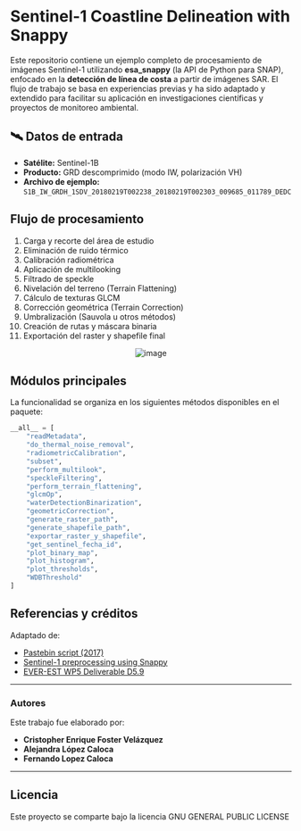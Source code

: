 # Sentinel-1 Coastline Delineation with Snappy

Este repositorio contiene un ejemplo completo de procesamiento de imágenes Sentinel-1 utilizando **esa_snappy** (la API de Python para SNAP), enfocado en la **detección de línea de costa** a partir de imágenes SAR. El flujo de trabajo se basa en experiencias previas y ha sido adaptado y extendido para facilitar su aplicación en investigaciones científicas y proyectos de monitoreo ambiental.

## 🛰️ Datos de entrada

- **Satélite:** Sentinel-1B
- **Producto:** GRD descomprimido (modo IW, polarización VH)
- **Archivo de ejemplo:** `S1B_IW_GRDH_1SDV_20180219T002238_20180219T002303_009685_011789_DEDC`

##  Flujo de procesamiento

1. Carga y recorte del área de estudio  
2. Eliminación de ruido térmico  
3. Calibración radiométrica  
4. Aplicación de multilooking  
5. Filtrado de speckle  
6. Nivelación del terreno (Terrain Flattening)  
7. Cálculo de texturas GLCM  
8. Corrección geométrica (Terrain Correction)  
9. Umbralización (Sauvola u otros métodos)  
10. Creación de rutas y máscara binaria  
11. Exportación del raster y shapefile final

<p align="center">
  <img src="https://github.com/user-attachments/assets/d42e1b0d-32a4-4cd2-aea7-4b60d0e23ff3" alt="image" />
</p>

## Módulos principales

La funcionalidad se organiza en los siguientes métodos disponibles en el paquete:

```python
__all__ = [
    "readMetadata",
    "do_thermal_noise_removal",
    "radiometricCalibration",
    "subset",
    "perform_multilook",
    "speckleFiltering",
    "perform_terrain_flattening",
    "glcmOp",
    "waterDetectionBinarization",
    "geometricCorrection",
    "generate_raster_path",
    "generate_shapefile_path",
    "exportar_raster_y_shapefile",
    "get_sentinel_fecha_id",
    "plot_binary_map",
    "plot_histogram",
    "plot_thresholds",
    "WDBThreshold"
]
```

## Referencias y créditos

Adaptado de:
- [Pastebin script (2017)](https://pastebin.com/dU4AUr3B)
- [Sentinel-1 preprocessing using Snappy](https://github.com/wajuqi/Sentinel-1-preprocessing-using-Snappy)
- [EVER-EST WP5 Deliverable D5.9](https://ever-est.eu/wp-content/uploads/EVER-EST-DEL-WP5-D5.9.pdf)

---

###  Autores

Este trabajo fue elaborado por:

- **Cristopher Enrique Foster Velázquez**  
- **Alejandra López Caloca**  
- **Fernando Lopez Caloca**

---

## Licencia

Este proyecto se comparte bajo la licencia GNU GENERAL PUBLIC LICENSE
```

